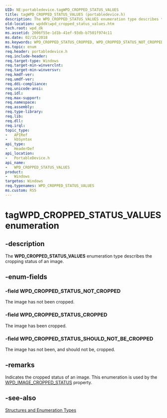 ```yaml
---
UID: NE:portabledevice.tagWPD_CROPPED_STATUS_VALUES
title: tagWPD_CROPPED_STATUS_VALUES (portabledevice.h)
description: The WPD_CROPPED_STATUS_VALUES enumeration type describes the cropping status of an image.
old-location: wpddk\wpd_cropped_status_values.htm
tech.root: wpd_dk
ms.assetid: 2006f55e-1d1b-41ef-93db-b7501f974c11
ms.date: 02/15/2018
ms.keywords: WPD_CROPPED_STATUS_CROPPED, WPD_CROPPED_STATUS_NOT_CROPPED, WPD_CROPPED_STATUS_SHOULD_NOT_BE_CROPPED, WPD_CROPPED_STATUS_VALUES, WPD_CROPPED_STATUS_VALUES enumeration, enumeration, portabledevice/WPD_CROPPED_STATUS_CROPPED, portabledevice/WPD_CROPPED_STATUS_NOT_CROPPED, portabledevice/WPD_CROPPED_STATUS_SHOULD_NOT_BE_CROPPED, portabledevice/WPD_CROPPED_STATUS_VALUES, tagWPD_CROPPED_STATUS_VALUES, wpddk.wpd_cropped_status_values
ms.topic: enum
req.header: portabledevice.h
req.include-header: 
req.target-type: Windows
req.target-min-winverclnt: 
req.target-min-winversvr: 
req.kmdf-ver: 
req.umdf-ver: 
req.ddi-compliance: 
req.unicode-ansi: 
req.idl: 
req.max-support: 
req.namespace: 
req.assembly: 
req.type-library: 
req.lib: 
req.dll: 
req.irql: 
topic_type:
-	APIRef
-	kbSyntax
api_type:
-	HeaderDef
api_location:
-	PortableDevice.h
api_name:
-	WPD_CROPPED_STATUS_VALUES
product:
-	Windows
targetos: Windows
req.typenames: WPD_CROPPED_STATUS_VALUES
ms.custom: RS5
---
```


# tagWPD_CROPPED_STATUS_VALUES enumeration


## -description



The <b>WPD_CROPPED_STATUS_VALUES</b> enumeration type describes the cropping status of an image.




## -enum-fields




### -field WPD_CROPPED_STATUS_NOT_CROPPED

The image has not been cropped.


### -field WPD_CROPPED_STATUS_CROPPED

The image has been cropped.


### -field WPD_CROPPED_STATUS_SHOULD_NOT_BE_CROPPED

The image has not been, and should not be, cropped.


## -remarks



Indicates the cropped status of an image. This enumeration is used by the <a href="wpd_image_properties.htm">WPD_IMAGE_CROPPED_STATUS</a> property.




## -see-also




<a href="https://msdn.microsoft.com/library/windows/hardware/ff597672">Structures and Enumeration Types</a>
 

 

